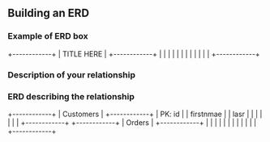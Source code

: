## Building an ERD 

### Example of ERD box

+------------+
| TITLE HERE |
+------------+
|            |
|            |
|            |
|            |
|            |
|            |
+------------+

### Description of your relationship


### ERD describing the relationship

+------------+
|  Customers |
+------------+
| PK: id           |
| firstnmae           |
| lasr  |
|            |
|            |
|            |
+------------+
+------------+
| Orders     |
+------------+
|            |
|            |
|            |
|            |
|            |
|            |
+------------+